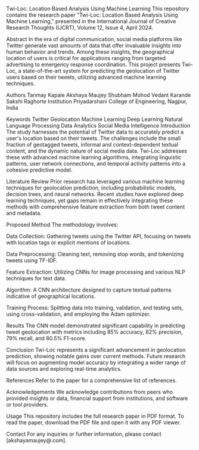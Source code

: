 Twi-Loc: Location Based Analysis Using Machine Learning
This repository contains the research paper "Twi-Loc: Location Based Analysis Using Machine Learning," presented in the International Journal of Creative Research Thoughts (IJCRT), Volume 12, Issue 4, April 2024.

Abstract
In the era of digital communication, social media platforms like Twitter generate vast amounts of data that offer invaluable insights into human behavior and trends.
Among these insights, the geographical location of users is critical for applications ranging from targeted advertising to emergency response coordination. 
This project presents Twi-Loc, a state-of-the-art system for predicting the geolocation of Twitter users based on their tweets, utilizing advanced machine learning techniques.

Authors
Tanmay Kapale
Akshaya Maujey
Shubham Mohod
Vedant Karande
Sakshi Raghorte
Institution
Priyadarshani College of Engineering, Nagpur, India

Keywords
Twitter
Geolocation
Machine Learning
Deep Learning
Natural Language Processing
Data Analytics
Social Media Intelligence
Introduction
The study harnesses the potential of Twitter data to accurately predict a user's location based on their tweets. The challenges include the small fraction of geotagged tweets, informal and context-dependent textual content, and the dynamic nature of social media data. Twi-Loc addresses these with advanced machine learning algorithms, integrating linguistic patterns, user network connections, and temporal activity patterns into a cohesive predictive model.

Literature Review
Prior research has leveraged various machine learning techniques for geolocation prediction, including probabilistic models, decision trees, and neural networks. Recent studies have explored deep learning techniques, yet gaps remain in effectively integrating these methods with comprehensive feature extraction from both tweet content and metadata.

Proposed Method
The methodology involves:

Data Collection: 
Gathering tweets using the Twitter API, focusing on tweets with location tags or explicit mentions of locations.

Data Preprocessing:
Cleaning text, removing stop words, and tokenizing tweets using TF-IDF.

Feature Extraction:
Utilizing CNNs for image processing and various NLP techniques for text data.

Algorithm:
A CNN architecture designed to capture textual patterns indicative of geographical locations.

Training Process: 
Splitting data into training, validation, and testing sets, using cross-validation, and employing the Adam optimizer.

Results
The CNN model demonstrated significant capability in predicting tweet geolocation with metrics including 85% accuracy, 82% precision, 79% recall, and 80.5% F1-score.

Conclusion
Twi-Loc represents a significant advancement in geolocation prediction, showing notable gains over current methods. Future research will focus on augmenting model accuracy by integrating a wider range of data sources and exploring real-time analytics.

References
Refer to the paper for a comprehensive list of references.

Acknowledgements
We acknowledge contributions from peers who provided insights or data, financial support from institutions, and software or tool providers.

Usage
This repository includes the full research paper in PDF format. To read the paper, download the PDF file and open it with any PDF viewer.

Contact
For any inquiries or further information, please contact [akshayamaujey@.com].
